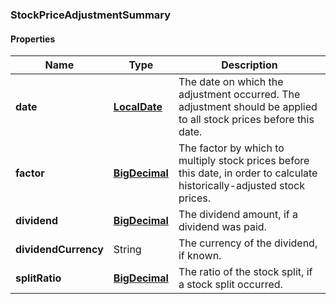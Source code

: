 
[//]: # (CLASS:StockPriceAdjustmentSummary)

[//]: # (KIND:object)

### StockPriceAdjustmentSummary

#### Properties

[//]: # (START_DEFINITION)

Name | Type | Description
------------ | ------------- | -------------
**date** | [**LocalDate**](LocalDate.md) | The date on which the adjustment occurred. The adjustment should be applied to all stock prices before this date. &nbsp;
**factor** | [**BigDecimal**](BigDecimal.md) | The factor by which to multiply stock prices before this date, in order to calculate historically-adjusted stock prices. &nbsp;
**dividend** | [**BigDecimal**](BigDecimal.md) | The dividend amount, if a dividend was paid. &nbsp;
**dividendCurrency** | String | The currency of the dividend, if known. &nbsp;
**splitRatio** | [**BigDecimal**](BigDecimal.md) | The ratio of the stock split, if a stock split occurred. &nbsp;

[//]: # (END_DEFINITION)


[//]: # (CONTAINED_CLASS:LocalDate)


[//]: # (CONTAINED_CLASS:BigDecimal)


[//]: # (CONTAINED_CLASS:BigDecimal)


[//]: # (CONTAINED_CLASS:BigDecimal)





